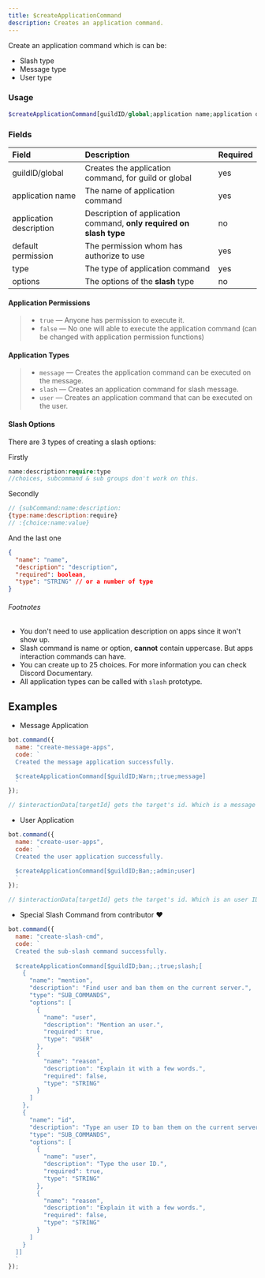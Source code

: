 ```yaml
---
title: $createApplicationCommand
description: Creates an application command.
---
```


Create an application command which is can be:
* Slash type
* Message type
* User type

### Usage

```php
$createApplicationCommand[guildID/global;application name;application description?;default permission;type;options?]
```

### Fields

| Field | Description | Required |
| :--- | :--- | :--- |
| guildID/global | Creates the application command, for guild or global| yes |
| application name | The name of application command | yes |
| application description | Description of application command, **only required on slash type** | no |
| default permission | The permission whom has authorize to use | yes |
| type | The type of application command | yes |
| options | The options of the **slash** type | no |

#### Application Permissions

> * `true` — Anyone has permission to execute it.
> * `false` — No one will able to execute the application command (can be changed with application permission functions)

#### Application Types

> * `message` — Creates the application command can be executed on the message.
> * `slash` — Creates an application command for slash message.
> * `user` — Creates an application command that can be executed on the user.

#### Slash Options

There are 3 types of creating a slash options:

  Firstly
```php
name:description:require:type
//choices, subcommand & sub groups don't work on this.
```

  Secondly
```javascript
// {subCommand:name:description:
{type:name:description:require}
// :{choice:name:value}
```

  And the last one
```json
{
  "name": "name",
  "description": "description",
  "required": boolean,
  "type": "STRING" // or a number of type
}
```

###### Footnotes

* You don't need to use application description on apps since it won't show up.
* Slash command is name or option, **cannot** contain uppercase. But apps interaction commands can have.
* You can create up to 25 choices. For more information you can check Discord Documentary.
* All application types can be called with `slash` prototype.

## Examples

* Message Application

```javascript
bot.command({
  name: "create-message-apps",
  code: `
  Created the message application successfully.

  $createApplicationCommand[$guildID;Warn;;true;message]
  `
});

// $interactionData[targetId] gets the target's id. Which is a message ID.
```

* User Application

```javascript
bot.command({
  name: "create-user-apps",
  code: `
  Created the user application successfully.

  $createApplicationCommand[$guildID;Ban;;admin;user]
  `
});

// $interactionData[targetId] gets the target's id. Which is an user ID.
```

* Special Slash Command from contributor ❤

```javascript
bot.command({
  name: "create-slash-cmd",
  code: `
  Created the sub-slash command successfully.
  
  $createApplicationCommand[$guildID;ban;.;true;slash;[
    {
      "name": "mention", 
      "description": "Find user and ban them on the current server.", 
      "type": "SUB_COMMANDS", 
      "options": [
        { 
          "name": "user", 
          "description": "Mention an user.", 
          "required": true, 
          "type": "USER"
        },
        {
          "name": "reason", 
          "description": "Explain it with a few words.", 
          "required": false, 
          "type": "STRING"
        }
      ]
    }, 
    {
      "name": "id", 
      "description": "Type an user ID to ban them on the current server.", 
      "type": "SUB_COMMANDS", 
      "options": [
        {
          "name": "user", 
          "description": "Type the user ID.", 
          "required": true, 
          "type": "STRING"
        }, 
        {
          "name": "reason", 
          "description": "Explain it with a few words.", 
          "required": false, 
          "type": "STRING"
        }
      ] 
    }
  ]]
  `
});
```


